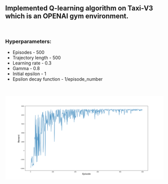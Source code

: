 <h2>Implemented Q-learning algorithm on Taxi-V3 which is an OPENAI gym environment.</h2>
<br>
<h3>Hyperparameters:</h3>
<ul>
    <li>Episodes - 500</li>
    <li>Trajectory length - 500</li>
    <li>Learning rate - 0.3</li>
    <li>Gamma - 0.8</li>
    <li>Initial epsilon - 1</li>
    <li>Epsilon decay function - 1/episode_number</li>
</ul>
<br>


![Graph showing the reward after an episode](./taxi_v3_q_learning.png)